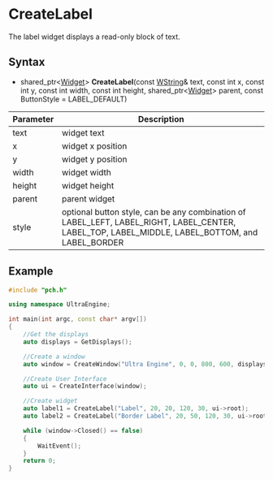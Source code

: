 # CreateLabel #

The label widget displays a read-only block of text.

## Syntax ##

- shared_ptr<[Widget](Widget.md)\> **CreateLabel**(const [WString](WString.md)& text, const int x, const int y, const int width, const int height, shared_ptr<[Widget](Widget.md)\> parent, const ButtonStyle = LABEL_DEFAULT)

|Parameter|Description|
|---|---|
| text | widget text |
| x | widget x position |
| y | widget y position |
| width | widget width |
| height | widget height |
| parent | parent widget |
| style | optional button style, can be any combination of LABEL_LEFT, LABEL_RIGHT, LABEL_CENTER, LABEL_TOP, LABEL_MIDDLE, LABEL_BOTTOM, and LABEL_BORDER |

## Example ##
```c++
#include "pch.h"

using namespace UltraEngine;

int main(int argc, const char* argv[])
{
    //Get the displays
    auto displays = GetDisplays();

    //Create a window
    auto window = CreateWindow("Ultra Engine", 0, 0, 800, 600, displays[0]);

    //Create User Interface
    auto ui = CreateInterface(window);

    //Create widget
    auto label1 = CreateLabel("Label", 20, 20, 120, 30, ui->root);
    auto label2 = CreateLabel("Border Label", 20, 50, 120, 30, ui->root, LABEL_BORDER | LABEL_CENTER | LABEL_MIDDLE);

    while (window->Closed() == false)
    {
        WaitEvent();
    }
    return 0;
}
```
